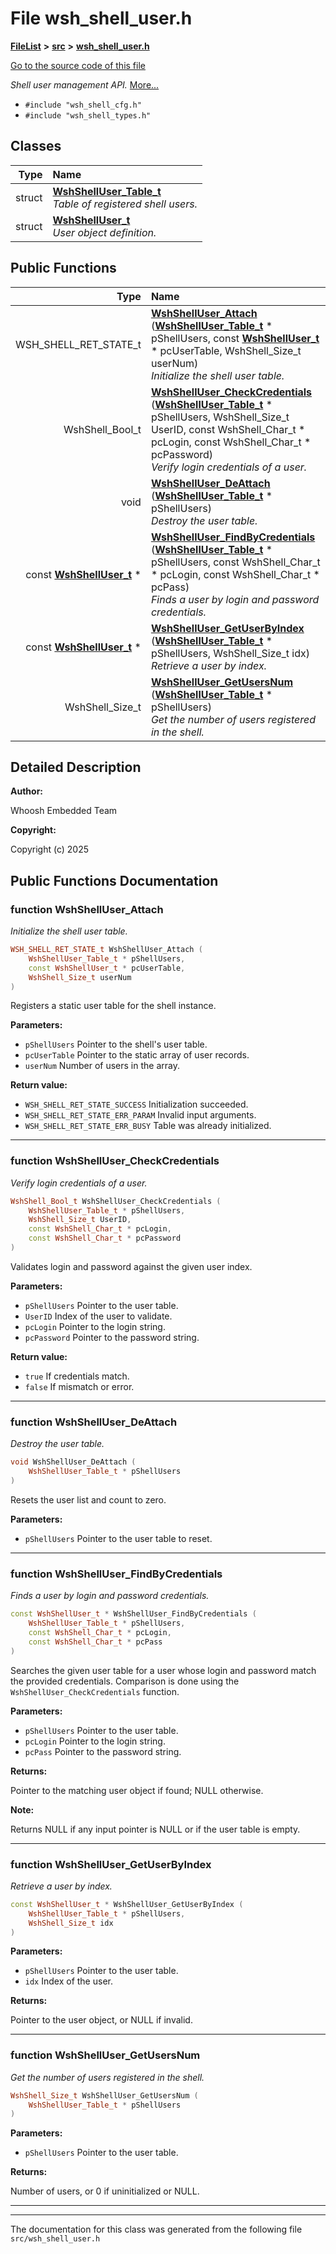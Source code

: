 

# File wsh\_shell\_user.h



[**FileList**](files.md) **>** [**src**](dir_68267d1309a1af8e8297ef4c3efbcdba.md) **>** [**wsh\_shell\_user.h**](wsh__shell__user_8h.md)

[Go to the source code of this file](wsh__shell__user_8h_source.md)

_Shell user management API._ [More...](#detailed-description)

* `#include "wsh_shell_cfg.h"`
* `#include "wsh_shell_types.h"`















## Classes

| Type | Name |
| ---: | :--- |
| struct | [**WshShellUser\_Table\_t**](structWshShellUser__Table__t.md) <br>_Table of registered shell users._  |
| struct | [**WshShellUser\_t**](structWshShellUser__t.md) <br>_User object definition._  |






















## Public Functions

| Type | Name |
| ---: | :--- |
|  WSH\_SHELL\_RET\_STATE\_t | [**WshShellUser\_Attach**](#function-wshshelluser_attach) ([**WshShellUser\_Table\_t**](structWshShellUser__Table__t.md) \* pShellUsers, const [**WshShellUser\_t**](structWshShellUser__t.md) \* pcUserTable, WshShell\_Size\_t userNum) <br>_Initialize the shell user table._  |
|  WshShell\_Bool\_t | [**WshShellUser\_CheckCredentials**](#function-wshshelluser_checkcredentials) ([**WshShellUser\_Table\_t**](structWshShellUser__Table__t.md) \* pShellUsers, WshShell\_Size\_t UserID, const WshShell\_Char\_t \* pcLogin, const WshShell\_Char\_t \* pcPassword) <br>_Verify login credentials of a user._  |
|  void | [**WshShellUser\_DeAttach**](#function-wshshelluser_deattach) ([**WshShellUser\_Table\_t**](structWshShellUser__Table__t.md) \* pShellUsers) <br>_Destroy the user table._  |
|  const [**WshShellUser\_t**](structWshShellUser__t.md) \* | [**WshShellUser\_FindByCredentials**](#function-wshshelluser_findbycredentials) ([**WshShellUser\_Table\_t**](structWshShellUser__Table__t.md) \* pShellUsers, const WshShell\_Char\_t \* pcLogin, const WshShell\_Char\_t \* pcPass) <br>_Finds a user by login and password credentials._  |
|  const [**WshShellUser\_t**](structWshShellUser__t.md) \* | [**WshShellUser\_GetUserByIndex**](#function-wshshelluser_getuserbyindex) ([**WshShellUser\_Table\_t**](structWshShellUser__Table__t.md) \* pShellUsers, WshShell\_Size\_t idx) <br>_Retrieve a user by index._  |
|  WshShell\_Size\_t | [**WshShellUser\_GetUsersNum**](#function-wshshelluser_getusersnum) ([**WshShellUser\_Table\_t**](structWshShellUser__Table__t.md) \* pShellUsers) <br>_Get the number of users registered in the shell._  |




























## Detailed Description




**Author:**

Whoosh Embedded Team 




**Copyright:**

Copyright (c) 2025 





    
## Public Functions Documentation




### function WshShellUser\_Attach 

_Initialize the shell user table._ 
```C++
WSH_SHELL_RET_STATE_t WshShellUser_Attach (
    WshShellUser_Table_t * pShellUsers,
    const WshShellUser_t * pcUserTable,
    WshShell_Size_t userNum
) 
```



Registers a static user table for the shell instance.




**Parameters:**


* `pShellUsers` Pointer to the shell's user table. 
* `pcUserTable` Pointer to the static array of user records. 
* `userNum` Number of users in the array.



**Return value:**


* `WSH_SHELL_RET_STATE_SUCCESS` Initialization succeeded. 
* `WSH_SHELL_RET_STATE_ERR_PARAM` Invalid input arguments. 
* `WSH_SHELL_RET_STATE_ERR_BUSY` Table was already initialized. 




        

<hr>



### function WshShellUser\_CheckCredentials 

_Verify login credentials of a user._ 
```C++
WshShell_Bool_t WshShellUser_CheckCredentials (
    WshShellUser_Table_t * pShellUsers,
    WshShell_Size_t UserID,
    const WshShell_Char_t * pcLogin,
    const WshShell_Char_t * pcPassword
) 
```



Validates login and password against the given user index.




**Parameters:**


* `pShellUsers` Pointer to the user table. 
* `UserID` Index of the user to validate. 
* `pcLogin` Pointer to the login string. 
* `pcPassword` Pointer to the password string.



**Return value:**


* `true` If credentials match. 
* `false` If mismatch or error. 




        

<hr>



### function WshShellUser\_DeAttach 

_Destroy the user table._ 
```C++
void WshShellUser_DeAttach (
    WshShellUser_Table_t * pShellUsers
) 
```



Resets the user list and count to zero.




**Parameters:**


* `pShellUsers` Pointer to the user table to reset. 




        

<hr>



### function WshShellUser\_FindByCredentials 

_Finds a user by login and password credentials._ 
```C++
const WshShellUser_t * WshShellUser_FindByCredentials (
    WshShellUser_Table_t * pShellUsers,
    const WshShell_Char_t * pcLogin,
    const WshShell_Char_t * pcPass
) 
```



Searches the given user table for a user whose login and password match the provided credentials. Comparison is done using the `WshShellUser_CheckCredentials` function.




**Parameters:**


* `pShellUsers` Pointer to the user table. 
* `pcLogin` Pointer to the login string. 
* `pcPass` Pointer to the password string.



**Returns:**

Pointer to the matching user object if found; NULL otherwise.




**Note:**

Returns NULL if any input pointer is NULL or if the user table is empty. 





        

<hr>



### function WshShellUser\_GetUserByIndex 

_Retrieve a user by index._ 
```C++
const WshShellUser_t * WshShellUser_GetUserByIndex (
    WshShellUser_Table_t * pShellUsers,
    WshShell_Size_t idx
) 
```





**Parameters:**


* `pShellUsers` Pointer to the user table. 
* `idx` Index of the user.



**Returns:**

Pointer to the user object, or NULL if invalid. 





        

<hr>



### function WshShellUser\_GetUsersNum 

_Get the number of users registered in the shell._ 
```C++
WshShell_Size_t WshShellUser_GetUsersNum (
    WshShellUser_Table_t * pShellUsers
) 
```





**Parameters:**


* `pShellUsers` Pointer to the user table.



**Returns:**

Number of users, or 0 if uninitialized or NULL. 





        

<hr>

------------------------------
The documentation for this class was generated from the following file `src/wsh_shell_user.h`

